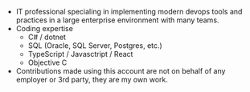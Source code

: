 - IT professional specialing in implementing modern devops tools and practices in a large enterprise environment with many teams.
- Coding expertise
  -  C# / dotnet
  -  SQL (Oracle, SQL Server, Postgres, etc.)
  -  TypeScript / Javasctript / React
  -  Objective C
- Contributions made using this account are not on behalf of any employer or 3rd party, they are my own work.
